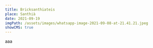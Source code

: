 ```yaml
---
title: Bricksanthiateis
place: Santhià
date: 2021-09-19
imgPath: /assets/images/whatsapp-image-2021-09-08-at-21.41.21.jpeg
showCMS: true
---
```

aaa